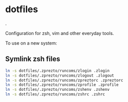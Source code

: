 dotfiles
========

.

Configuration for zsh, vim and other everyday tools.

To use on a new system:

## Symlink zsh files

```bash
ln -s dotfiles/.zprezto/runcoms/zlogin .zlogin
ln -s dotfiles/.zprezto/runcoms/zlogout .zlogout
ln -s dotfiles/.zprezto/runcoms/zpreztorc .zpreztorc
ln -s dotfiles/.zprezto/runcoms/zprofile .zprofile
ln -s dotfiles/.zprezto/runcoms/zshenv .zshenv
ln -s dotfiles/.zprezto/runcoms/zshrc .zshrc
```

